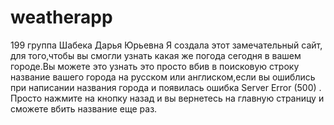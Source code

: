 # weatherapp
199 группа Шабека Дарья Юрьевна
 Я создала этот замечательный сайт, для того,чтобы вы смогли узнать какая же погода сегодня в вашем городе.Вы можете это узнать это  просто вбив в поисковую строку название вашего города на русском или англиском,если  вы ошиблись при написании названия города и появилась ошибка  Server Error (500) .
Просто нажмите на кнопку назад и вы вернетесь на главную страницу и сможете вбить название еще раз.
